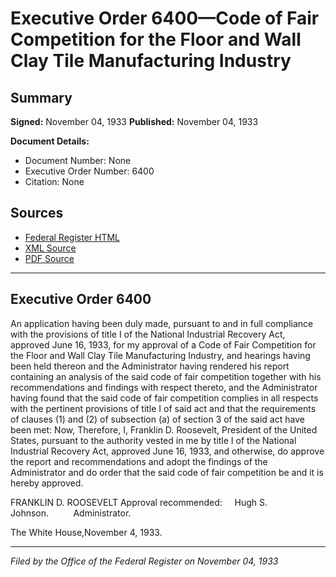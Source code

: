 # Executive Order 6400—Code of Fair Competition for the Floor and Wall Clay Tile Manufacturing Industry

## Summary

**Signed:** November 04, 1933
**Published:** November 04, 1933

**Document Details:**
- Document Number: None
- Executive Order Number: 6400
- Citation: None

## Sources
- [Federal Register HTML](https://www.presidency.ucsb.edu/documents/executive-order-6400-code-fair-competition-for-the-floor-and-wall-clay-tile-manufacturing)
- [XML Source](None)
- [PDF Source](None)

---

## Executive Order 6400

An application having been duly made, pursuant to and in full compliance with the provisions of title I of the National Industrial Recovery Act, approved June 16, 1933, for my approval of a Code of Fair Competition for the Floor and Wall Clay Tile Manufacturing Industry, and hearings having been held thereon and the Administrator having rendered his report containing an analysis of the said code of fair competition together with his recommendations and findings with respect thereto, and the Administrator having found that the said code of fair competition complies in all respects with the pertinent provisions of title I of said act and that the requirements of clauses (1) and (2) of subsection (a) of section 3 of the said act have been met:
Now, Therefore, I, Franklin D. Roosevelt, President of the United States, pursuant to the authority vested in me by title I of the National Industrial Recovery Act, approved June 16, 1933, and otherwise, do approve the report and recommendations and adopt the findings of the Administrator and do order that the said code of fair competition be and it is hereby approved.

FRANKLIN D. ROOSEVELT
Approval recommended:     Hugh S. Johnson.          Administrator.

The White House,November 4, 1933.

---

*Filed by the Office of the Federal Register on November 04, 1933*

